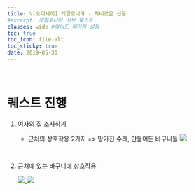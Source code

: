 ```yaml
---
title: \[오디세이] 케팔로니아 - 자비로운 신들
#excerpt: 케팔로니아 서브 퀘스트
classes: wide #와이드 페이지 설정
toc: true
toc_icon: file-alt
toc_sticky: true
date: 2019-05-30
---
```


<head>
    <style type="text/css">
        aside { font-size: 22px; }
        section { font-size: 16px; }
        .notice--primary > ul { font-size: 14px; }
        tbody, th { text-align: center; }
        b { color: crimson; }
    </style>
</head>
<br>

# 퀘스트 진행

1. 여자의 집 조사하기
    - 근처의 상호작용 2가지 => 망가진 수레, 만들어둔 바구니들
        <a href="{{ site.baseurl }}/assets/images/aoc/kephallonia/03-Merciful-Gods/1.png">
            <img src="{{ site.baseurl }}/assets/images/aoc/kephallonia/03-Merciful-Gods/1.png">
        </a>
    <pre></pre><pre></pre>
    
2. 근처에 있는 바구니에 상호작용
    <figure class="half" style="margin: 0px;">
        <a href="{{ site.baseurl }}/assets/images/aoc/kephallonia/03-Merciful-Gods/2.png">
            <img src="{{ site.baseurl }}/assets/images/aoc/kephallonia/03-Merciful-Gods/2.png">
        </a>
        <a href="{{ site.baseurl }}/assets/images/aoc/kephallonia/03-Merciful-Gods/3.png">
            <img src="{{ site.baseurl }}/assets/images/aoc/kephallonia/03-Merciful-Gods/3.png">
        </a>
    </figure>